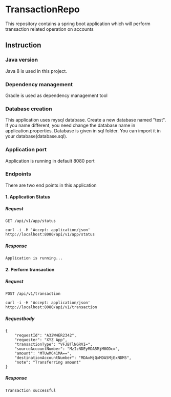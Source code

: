 # TransactionRepo
This repository contains a spring boot application which will perform transaction related operation on accounts

## Instruction
### Java version
Java 8 is used in this project.
### Dependency management
Gradle is used as dependency management tool
### Database creation
This application uses mysql database. Create a new database named "test". If you name different, you need change the database name in application.properties.
Database is given in sql folder. You can import it in your database(database.sql).
### Application port
Application is running in default 8080 port
### Endpoints

There are two end points in this application

#### 1. Application Status
##### Request
`GET /api/v1/app/status`

    curl -i -H 'Accept: application/json' http://localhost:8080/api/v1/app/status
    
##### Response
    Application is running...
#### 2. Perform transaction
##### Request
`POST /api/v1/transaction`

    curl -i -H 'Accept: application/json' http://localhost:8080/api/v1/transaction

##### Requestbody
    {
        "requestId": "A32W4ER2342",
        "requester": "XYZ App",
        "transactionType": "VFJBTlNGRVI=",
        "sourceAccountNumber": "MzIzNDEyMDA5MjM0ODc=",
        "amount": "MTUwMC41MA==",
        "destinationAccountNumber": "MDAxMjQxMDA5MjExNDM5",
        "note": "Transferring amount"
    }


##### Response
    Transaction successful
